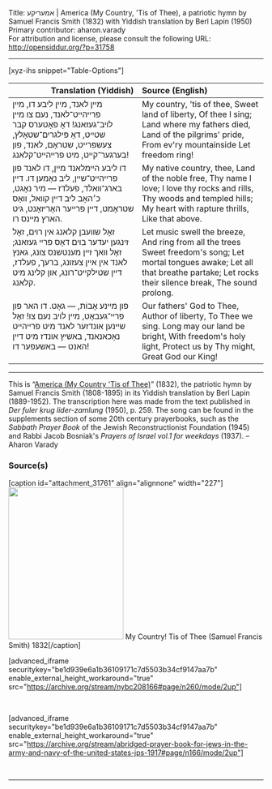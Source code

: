 <html>
<head></head>
<body>
Title: אמעריקע | America (My Country, 'Tis of Thee), a patriotic hymn by Samuel Francis Smith (1832) with Yiddish translation by Berl Lapin (1950)<br />
Primary contributor: aharon.varady<br />
For attribution and license, please consult the following URL: <a href="http://opensiddur.org/?p=31758">http://opensiddur.org/?p=31758</a>
<p />
<hr />

[xyz-ihs snippet="Table-Options"]<table style="margin-left: auto; margin-right: auto;" class="draggable">
<thead><tr><th id="x" style="text-align: right;">Translation (Yiddish)</th><th style="text-align: left;">Source (English)</th></tr></thead>
<tbody>
<tr><td style="vertical-align:top;">
<div class="yiddish" lang="yi">
מײן לאנד, מײן ליבע דו, 
מײן פרײהײט־לאנד, נעם צו 
מײן לױב־געזאנג! 
דאָ פאָטערס קבר שטײט, 
דאָ פּילגרים־שטאָלץ, צעשפּרײט, 
שטראָם, לאנד, פון בערגער־קײט, 
מיט פרײהײט־קלאנג!
</span></div></td>
 
<td style="vertical-align:top;">
<div class="english" lang="en">
My country, 'tis of thee,
Sweet land of liberty,
Of thee I sing;
Land where my fathers died,
Land of the pilgrims' pride,
From ev'ry mountainside
Let freedom ring!
</div></td></tr>


<tr><td style="vertical-align:top;">
<div class="yiddish" lang="yi">
דו ליבע הײמלאנד מײן, 
דו לאנד פון פרײהײט־שײן, 
ליב נאָמען דו.
דײן בארג־װאלד, פעלדז — מיר נאָגט, 
כ׳האָב ליב דײן קװאל, װאָס שטראָמט, 
דײן פרײער האָריזאָנט, 
גיט הארץ מײנס רו.
</span></div></td>
 
<td style="vertical-align:top;">
<div class="english" lang="en">
My native country, thee,
Land of the noble free,
Thy name I love;
I love thy rocks and rills,
Thy woods and templed hills;
My heart with rapture thrills,
Like that above.
</div></td></tr>


<tr><td style="vertical-align:top;">
<div class="yiddish" lang="yi">
זאָל שװעבן קלאנג אין רױם, 
זאָל זינגען יעדער בױם 
דאָס פרײ געזאנג; 
זאָל װאך זײן מענטשנס צונג, 
גאנץ לאנד אין אײן צעזונג, 
ברעך, פעלדז, דײן שטילקײט־רונג, 
און קלינג מיט קלאנג.
</span></div></td>
 
<td style="vertical-align:top;">
<div class="english" lang="en">
Let music swell the breeze,
And ring from all the trees
Sweet freedom's song;
Let mortal tongues awake;
Let all that breathe partake;
Let rocks their silence break,
The sound prolong.
</div></td></tr>


<tr><td style="vertical-align:top;">
<div class="yiddish" lang="yi">
פון מײנע אָבוֹת, — גאָט. 
דו האר פון פרײ־געבאָט, 
מײן לױב נעם צו! 
זאָל שײנען אונדזער לאנד 
מיט פרײהײט נאָכאנאנד, 
באשיץ אונדז מיט דײן האנט — 
באשעפער דו!
</span></div></td>
 
<td style="vertical-align:top;">
<div class="english" lang="en">
Our fathers' God to Thee,
Author of liberty,
To Thee we sing.
Long may our land be bright,
With freedom's holy light,
Protect us by Thy might,
Great God our King!
</div></td></tr>
</tbody></table>

<hr />

This is “<a href="https://www.loc.gov/item/ihas.100010476/">America (My Country 'Tis of Thee)</a>” (1832), the patriotic hymn by Samuel Francis Smith (1808-1895) in its Yiddish translation by Berl Lapin (1889-1952). The transcription here was made from the text published in <em>Der fuler ḳrug lider-zamlung</em> (1950), p. 259. The song can be found in the supplements section of some 20th century prayerbooks, such as the <em>Sabbath Prayer Book</em> of the Jewish Reconstructionist Foundation (1945) and Rabbi Jacob Bosniak's <em>Prayers of Israel vol.1 for weekdays</em> (1937). –Aharon Varady

<h3>Source(s)</h3>

[caption id="attachment_31761" align="alignnone" width="227"]<a href="https://opensiddur.org/prayers/secular-calendar/united-states/july-4th/america-my-country-tis-of-thee-a-patriotic-hymn-by-samuel-francis-smith-yiddish-translation-by-berl-lapin-1950/attachment/my-country-tis-of-thee-samuel-francis-smith/" rel="attachment wp-att-31761"><img src="https://opensiddur.org/wp-content/uploads/2020/05/My-Country-Tis-of-Thee-Samuel-Francis-Smith-227x300.jpg" alt="" width="227" height="300" class="size-medium wp-image-31761" /></a> My Country! Tis of Thee (Samuel Francis Smith) 1832[/caption]

[advanced_iframe securitykey="be1d939e6a1b36109171c7d5503b34cf9147aa7b" enable_external_height_workaround="true" src="https://archive.org/stream/nybc208166#page/n260/mode/2up"]

&nbsp;

[advanced_iframe securitykey="be1d939e6a1b36109171c7d5503b34cf9147aa7b" enable_external_height_workaround="true" src="https://archive.org/stream/abridged-prayer-book-for-jews-in-the-army-and-navy-of-the-united-states-jps-1917#page/n166/mode/2up"]

&nbsp;

<hr />

&nbsp;
</body>
</html>